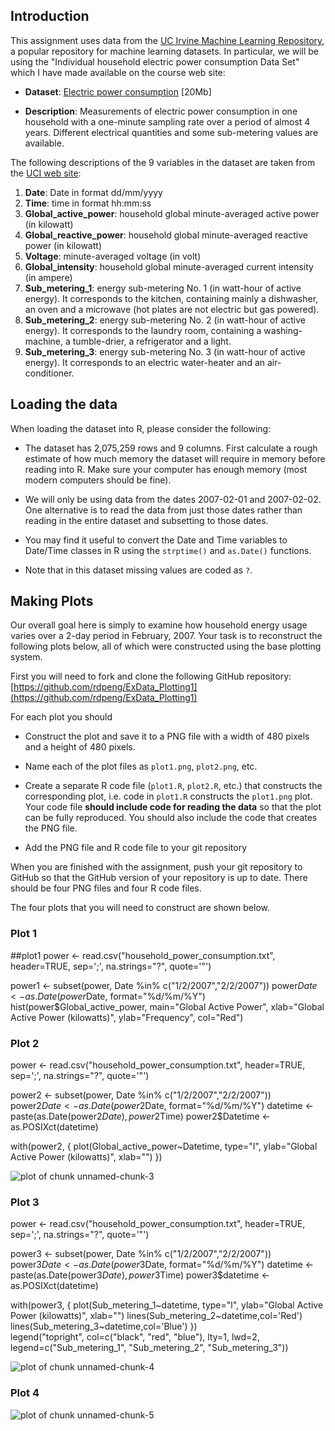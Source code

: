 ## Introduction

This assignment uses data from
the <a href="http://archive.ics.uci.edu/ml/">UC Irvine Machine
Learning Repository</a>, a popular repository for machine learning
datasets. In particular, we will be using the "Individual household
electric power consumption Data Set" which I have made available on
the course web site:


* <b>Dataset</b>: <a href="https://d396qusza40orc.cloudfront.net/exdata%2Fdata%2Fhousehold_power_consumption.zip">Electric power consumption</a> [20Mb]

* <b>Description</b>: Measurements of electric power consumption in
one household with a one-minute sampling rate over a period of almost
4 years. Different electrical quantities and some sub-metering values
are available.


The following descriptions of the 9 variables in the dataset are taken
from
the <a href="https://archive.ics.uci.edu/ml/datasets/Individual+household+electric+power+consumption">UCI
web site</a>:

<ol>
<li><b>Date</b>: Date in format dd/mm/yyyy </li>
<li><b>Time</b>: time in format hh:mm:ss </li>
<li><b>Global_active_power</b>: household global minute-averaged active power (in kilowatt) </li>
<li><b>Global_reactive_power</b>: household global minute-averaged reactive power (in kilowatt) </li>
<li><b>Voltage</b>: minute-averaged voltage (in volt) </li>
<li><b>Global_intensity</b>: household global minute-averaged current intensity (in ampere) </li>
<li><b>Sub_metering_1</b>: energy sub-metering No. 1 (in watt-hour of active energy). It corresponds to the kitchen, containing mainly a dishwasher, an oven and a microwave (hot plates are not electric but gas powered). </li>
<li><b>Sub_metering_2</b>: energy sub-metering No. 2 (in watt-hour of active energy). It corresponds to the laundry room, containing a washing-machine, a tumble-drier, a refrigerator and a light. </li>
<li><b>Sub_metering_3</b>: energy sub-metering No. 3 (in watt-hour of active energy). It corresponds to an electric water-heater and an air-conditioner.</li>
</ol>

## Loading the data





When loading the dataset into R, please consider the following:

* The dataset has 2,075,259 rows and 9 columns. First
calculate a rough estimate of how much memory the dataset will require
in memory before reading into R. Make sure your computer has enough
memory (most modern computers should be fine).

* We will only be using data from the dates 2007-02-01 and
2007-02-02. One alternative is to read the data from just those dates
rather than reading in the entire dataset and subsetting to those
dates.

* You may find it useful to convert the Date and Time variables to
Date/Time classes in R using the `strptime()` and `as.Date()`
functions.

* Note that in this dataset missing values are coded as `?`.


## Making Plots

Our overall goal here is simply to examine how household energy usage
varies over a 2-day period in February, 2007. Your task is to
reconstruct the following plots below, all of which were constructed
using the base plotting system.

First you will need to fork and clone the following GitHub repository:
[https://github.com/rdpeng/ExData_Plotting1](https://github.com/rdpeng/ExData_Plotting1)


For each plot you should

* Construct the plot and save it to a PNG file with a width of 480
pixels and a height of 480 pixels.

* Name each of the plot files as `plot1.png`, `plot2.png`, etc.

* Create a separate R code file (`plot1.R`, `plot2.R`, etc.) that
constructs the corresponding plot, i.e. code in `plot1.R` constructs
the `plot1.png` plot. Your code file **should include code for reading
the data** so that the plot can be fully reproduced. You should also
include the code that creates the PNG file.

* Add the PNG file and R code file to your git repository

When you are finished with the assignment, push your git repository to
GitHub so that the GitHub version of your repository is up to
date. There should be four PNG files and four R code files.


The four plots that you will need to construct are shown below. 


### Plot 1
##plot1
power <- read.csv("household_power_consumption.txt", header=TRUE, sep=';', 
                  na.strings="?", quote='\"')

power1 <- subset(power, Date %in% c("1/2/2007","2/2/2007"))
power$Date <- as.Date(power$Date, format="%d/%m/%Y")
hist(power$Global_active_power, main="Global Active Power", 
     xlab="Global Active Power (kilowatts)", ylab="Frequency", col="Red")
     

### Plot 2
power <- read.csv("household_power_consumption.txt", header=TRUE, sep=';', 
                  na.strings="?", quote='\"')

power2 <- subset(power, Date %in% c("1/2/2007","2/2/2007"))
power2$Date <- as.Date(power2$Date, format="%d/%m/%Y")
datetime <- paste(as.Date(power2$Date), power2$Time) 
power2$Datetime <- as.POSIXct(datetime)

with(power2, {
  plot(Global_active_power~Datetime, type="l",
       ylab="Global Active Power (kilowatts)", xlab="")
})



![plot of chunk unnamed-chunk-3](figure/unnamed-chunk-3.png) 


### Plot 3
power <- read.csv("household_power_consumption.txt", header=TRUE, sep=';', 
                  na.strings="?", quote='\"')

power3 <- subset(power, Date %in% c("1/2/2007","2/2/2007"))
power3$Date <- as.Date(power3$Date, format="%d/%m/%Y")
datetime <- paste(as.Date(power3$Date), power3$Time)
power3$datetime <- as.POSIXct(datetime)

with(power3, {
  plot(Sub_metering_1~datetime, type="l",
       ylab="Global Active Power (kilowatts)", xlab="")
  lines(Sub_metering_2~datetime,col='Red')
  lines(Sub_metering_3~datetime,col='Blue')
})  
legend("topright", col=c("black", "red", "blue"), lty=1, lwd=2, 
       legend=c("Sub_metering_1", "Sub_metering_2", "Sub_metering_3"))


![plot of chunk unnamed-chunk-4](figure/unnamed-chunk-4.png) 


### Plot 4

![plot of chunk unnamed-chunk-5](figure/unnamed-chunk-5.png) 

